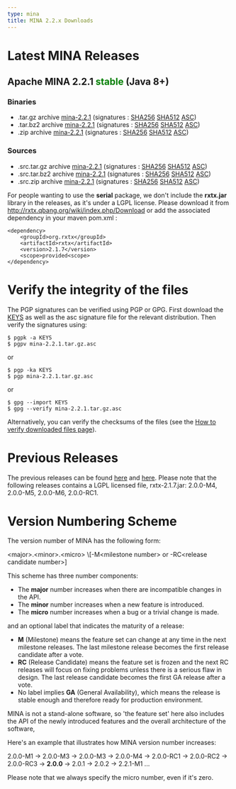 ```yaml
---
type: mina
title: MINA 2.2.x Downloads
---
```


# Latest MINA Releases

## Apache MINA 2.2.1 <font color="green">stable</font> (Java 8+)

### Binaries

* .tar.gz archive [mina-2.2.1](https://www.apache.org/dyn/closer.lua/mina/mina/2.2.1/apache-mina-2.2.1-bin.tar.gz) (signatures : [SHA256](https://www.apache.org/dist/mina/mina/2.2.1/apache-mina-2.2.1-bin.tar.gz.sha256) [SHA512](https://www.apache.org/dist/mina/mina/2.2.1/apache-mina-2.2.1-bin.tar.gz.sha512) [ASC](https://www.apache.org/dist/mina/mina/2.2.1/apache-mina-2.2.1-bin.tar.gz.asc))
* .tar.bz2 archive [mina-2.2.1](https://www.apache.org/dyn/closer.lua/mina/mina/2.2.1/apache-mina-2.2.1-bin.tar.bz2) (signatures : [SHA256](https://www.apache.org/dist/mina/mina/2.2.1/apache-mina-2.2.1-bin.tar.bz2.sha256) [SHA512](https://www.apache.org/dist/mina/mina/2.2.1/apache-mina-2.2.1-bin.tar.bz2.sha512) [ASC](https://www.apache.org/dist/mina/mina/2.2.1/apache-mina-2.2.1-bin.tar.bz2.asc))
* .zip archive [mina-2.2.1](https://www.apache.org/dyn/closer.lua/mina/mina/2.2.1/apache-mina-2.2.1-bin.zip) (signatures : [SHA256](https://www.apache.org/dist/mina/mina/2.2.1/apache-mina-2.2.1-bin.zip.sha256) [SHA512](https://www.apache.org/dist/mina/mina/2.2.1/apache-mina-2.2.1-bin.zip.sha512) [ASC](https://www.apache.org/dist/mina/mina/2.2.1/apache-mina-2.2.1-bin.zip.asc))

### Sources

* .src.tar.gz archive [mina-2.2.1](https://www.apache.org/dyn/closer.lua/mina/mina/2.2.1/apache-mina-2.2.1-src.tar.gz) (signatures : [SHA256](https://www.apache.org/dist/mina/mina/2.2.1/apache-mina-2.2.1-src.tar.gz.sha256) [SHA512](https://www.apache.org/dist/mina/mina/2.2.1/apache-mina-2.2.1-src.tar.gz.sha512) [ASC](https://www.apache.org/dist/mina/mina/2.2.1/apache-mina-2.2.1-src.tar.gz.asc))
* .src.tar.bz2 archive [mina-2.2.1](https://www.apache.org/dyn/closer.lua/mina/mina/2.2.1/apache-mina-2.2.1-src.tar.bz2) (signatures : [SHA256](https://www.apache.org/dist/mina/mina/2.2.1/apache-mina-2.2.1-src.tar.bz2.sha256) [SHA512](https://www.apache.org/dist/mina/mina/2.2.1/apache-mina-2.2.1-src.tar.bz2.sha512) [ASC](https://www.apache.org/dist/mina/mina/2.2.1/apache-mina-2.2.1-src.tar.bz2.asc))
* .src.zip archive [mina-2.2.1](https://www.apache.org/dyn/closer.lua/mina/mina/2.2.1/apache-mina-2.2.1-src.zip) (signatures : [SHA256](https://www.apache.org/dist/mina/mina/2.2.1/apache-mina-2.2.1-src.zip.sha256) [SHA512](https://www.apache.org/dist/mina/mina/2.2.1/apache-mina-2.2.1-src.zip.sha512) [ASC](https://www.apache.org/dist/mina/mina/2.2.1/apache-mina-2.2.1-src.zip.asc))

<div class="note" markdown="1">
    For people wanting to use the <strong>serial</strong> package, we don't include the <strong>rxtx.jar</strong> library in the releases, as it's under a LGPL license. Please download it from <a href="http://rxtx.qbang.org/wiki/index.php/Download" class="external-link" rel="nofollow">http://rxtx.qbang.org/wiki/index.php/Download</a> or add the associated dependency in your maven pom.xml :

    <dependency>
        <groupId>org.rxtx</groupId>
        <artifactId>rxtx</artifactId>
        <version>2.1.7</version>
        <scope>provided<scope>
    </dependency>
</div>

# Verify the integrity of the files

The PGP signatures can be verified using PGP or GPG. First download the [KEYS](https://downloads.apache.org/mina/KEYS) as well as the asc signature file for the relevant distribution. Then verify the signatures using:

    $ pgpk -a KEYS
    $ pgpv mina-2.2.1.tar.gz.asc

or

    $ pgp -ka KEYS
    $ pgp mina-2.2.1.tar.gz.asc
    
or

    $ gpg --import KEYS
    $ gpg --verify mina-2.2.1.tar.gz.asc

Alternatively, you can verify the checksums of the files (see the [How to verify downloaded files page](https://www.apache.org/info/verification.html)). 


# Previous Releases

The previous releases can be found [here](https://archive.apache.org/dist/mina/) and [here](https://archive.apache.org/dist/mina/mina/). Please note that the following releases contains a LGPL licensed file, rxtx-2.1.7.jar: 2.0.0-M4, 2.0.0-M5, 2.0.0-M6, 2.0.0-RC1.

# Version Numbering Scheme

The version number of MINA has the following form:

<div class="info" markdown="1">
    &lt;major>.&lt;minor>.&lt;micro> \[-M&lt;milestone number> or -RC&lt;release candidate number>]
</div>

This scheme has three number components:

* The __major__ number increases when there are incompatible changes in the API.
* The __minor__ number increases when a new feature is introduced.
* The __micro__ number increases when a bug or a trivial change is made.

and an optional label that indicates the maturity of a release:

* __M__ (Milestone) means the feature set can change at any time in the next milestone releases. The last milestone release becomes the first release candidate after a vote.
* __RC__ (Release Candidate) means the feature set is frozen and the next RC releases will focus on fixing problems unless there is a serious flaw in design. The last release candidate becomes the first GA release after a vote.
* No label implies __GA__ (General Availability), which means the release is stable enough and therefore ready for production environment.

MINA is not a stand-alone software, so 'the feature set' here also includes the API of the newly introduced features and the overall architecture of the software,

Here's an example that illustrates how MINA version number increases:

<div class="info" markdown="1">
    2.0.0-M1 -> 2.0.0-M3 -> 2.0.0-M3 -> 2.0.0-M4 ->  2.0.0-RC1 -> 2.0.0-RC2 -> 2.0.0-RC3 -> <strong>2.0.0</strong> -> 2.0.1 -> 2.0.2 -> 2.2.1-M1 ...
</div>

Please note that we always specify the micro number, even if it's zero.
